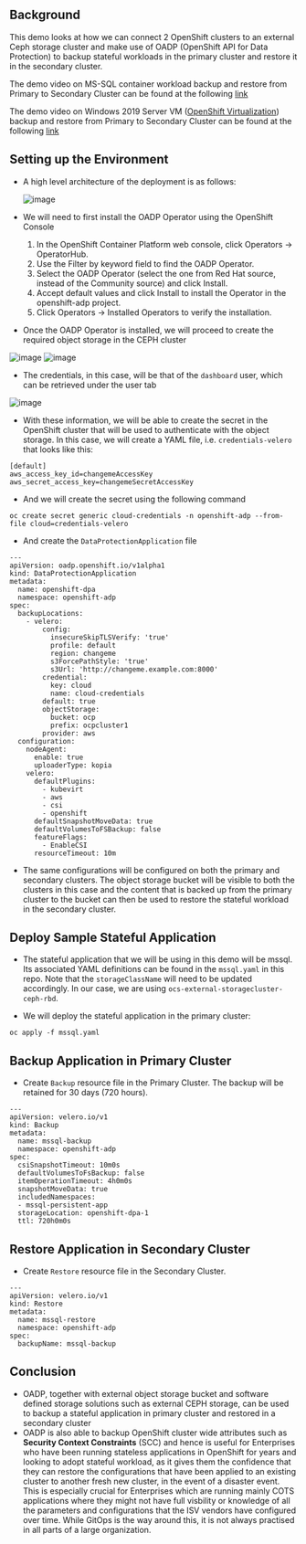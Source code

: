 ## Background

This demo looks at how we can connect 2 OpenShift clusters to an external Ceph storage cluster and make use of OADP (OpenShift API for Data Protection) to backup stateful workloads in the primary cluster and restore it in the secondary cluster.

The demo video on MS-SQL container workload backup and restore from Primary to Secondary Cluster can be found at the following [link](https://youtu.be/6GA1DRNq604)

The demo video on Windows 2019 Server VM ([OpenShift Virtualization](https://www.redhat.com/en/technologies/cloud-computing/openshift/virtualization)) backup and restore from Primary to Secondary Cluster can be found at the following [link](https://youtu.be/Drhj99-EpRc)

## Setting up the Environment
- A high level architecture of the deployment is as follows:

  ![image](./images/high-level-architecture.jpg)

- We will need to first install the OADP Operator using the OpenShift Console

  1. In the OpenShift Container Platform web console, click Operators → OperatorHub.
  2. Use the Filter by keyword field to find the OADP Operator.
  3. Select the OADP Operator (select the one from Red Hat source, instead of the Community source) and click Install.
  4. Accept default values and click Install to install the Operator in the openshift-adp project.
  5. Click Operators → Installed Operators to verify the installation.


- Once the OADP Operator is installed, we will proceed to create the required object storage in the CEPH cluster

![image](./images/create-bucket.jpg)
![image](./images/check-bucket.jpg)


- The credentials, in this case, will be that of the `dashboard` user, which can be retrieved under the user tab

![image](./images/check-s3-user.jpg)


- With these information, we will be able to create the secret in the OpenShift cluster that will be used to authenticate with the object storage. In this case, we will create a YAML file, i.e. `credentials-velero` that looks like this:

```
[default]
aws_access_key_id=changemeAccessKey
aws_secret_access_key=changemeSecretAccessKey
```

- And we will create the secret using the following command

```
oc create secret generic cloud-credentials -n openshift-adp --from-file cloud=credentials-velero
```

- And create the `DataProtectionApplication` file

```
---
apiVersion: oadp.openshift.io/v1alpha1
kind: DataProtectionApplication
metadata:
  name: openshift-dpa
  namespace: openshift-adp
spec:
  backupLocations:
    - velero:
        config:
          insecureSkipTLSVerify: 'true'
          profile: default
          region: changeme
          s3ForcePathStyle: 'true'
          s3Url: 'http://changeme.example.com:8000'
        credential:
          key: cloud
          name: cloud-credentials
        default: true
        objectStorage:
          bucket: ocp
          prefix: ocpcluster1
        provider: aws
  configuration:
    nodeAgent:
      enable: true
      uploaderType: kopia
    velero:
      defaultPlugins:
        - kubevirt
        - aws
        - csi
        - openshift
      defaultSnapshotMoveData: true
      defaultVolumesToFSBackup: false
      featureFlags:
        - EnableCSI
      resourceTimeout: 10m
```

- The same configurations will be configured on both the primary and secondary clusters. The object storage bucket will be visible to both the clusters in this case and the content that is backed up from the primary cluster to the bucket can then be used to restore the stateful workload in the secondary cluster.


## Deploy Sample Stateful Application

- The stateful application that we will be using in this demo will be mssql. Its associated YAML definitions can be found in the `mssql.yaml` in this repo. Note that the `storageClassName` will need to be updated accordingly. In our case, we are using `ocs-external-storagecluster-ceph-rbd`.

- We will deploy the stateful application in the primary cluster:

```
oc apply -f mssql.yaml
```


## Backup Application in Primary Cluster

- Create `Backup` resource file in the Primary Cluster. The backup will be retained for 30 days (720 hours).

```
---
apiVersion: velero.io/v1
kind: Backup
metadata:
  name: mssql-backup
  namespace: openshift-adp
spec:
  csiSnapshotTimeout: 10m0s
  defaultVolumesToFsBackup: false
  itemOperationTimeout: 4h0m0s
  snapshotMoveData: true
  includedNamespaces:
  - mssql-persistent-app
  storageLocation: openshift-dpa-1
  ttl: 720h0m0s
```

## Restore Application in Secondary Cluster

- Create `Restore` resource file in the Secondary Cluster.

```
---
apiVersion: velero.io/v1
kind: Restore
metadata:
  name: mssql-restore
  namespace: openshift-adp
spec:
  backupName: mssql-backup
```

## Conclusion

- OADP, together with external object storage bucket and software defined storage solutions such as external CEPH storage, can be used to backup a stateful application in primary cluster and restored in a secondary cluster
- OADP is also able to backup OpenShift cluster wide attributes such as **Security Context Constraints** (SCC) and hence is useful for Enterprises who have been running stateless applications in OpenShift for years and looking to adopt stateful workload, as it gives them the confidence that they can restore the configurations that have been applied to an existing cluster to another fresh new cluster, in the event of a disaster event. This is especially crucial for Enterprises which are running mainly COTS applications where they might not have full visbility or knowledge of all the parameters and configurations that the ISV vendors have configured over time. While GitOps is the way around this, it is not always practised in all parts of a large organization.
